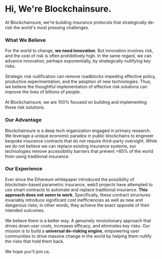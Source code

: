 # Hi, We're Blockchainsure.

At Blockchainsure, we're building insurance protocols that strategically de-risk the world's most pressing challenges.<br>

### What We Believe<br>
For the world to change, **we need innovation**. But innovation involves risk, and the cost of risk is often prohibitively high. In the same regard, we can advance innovation, perhaps exponentially, by strategically nullifying key risks.<br>
<br>
Strategic risk nullification can remove roadblocks impeding effective policy, productive experimentation, and the adoption of new technologies. Thus, we believe the thoughtful implementation of effective risk solutions can improve the lives of billions of people.<br>
<br>
At Blockchainsure, we are 100% focused on building and implementing these risk solutions.<br>

### Our Advantage<br>
Blockchainsure is a deep tech organization engaged in primary research. We leverage a unique economic paradox in public blockchains to engineer bespoke insurance contracts that do not require third-party oversight. While we do not believe we can replace existing insurance systems, our technologies remove accessibility barriers that prevent >85% of the world from using traditional insurance.<br>

### Our Experience<br>
Ever since the Ethereum whitepaper introduced the possibility of blockchain-based parametric insurance, web3 projects have attempted to use smart contracts to automate and replace traditional insurance. **This approach does not seem to work**. Specifically, these contract structures invariably introduce significant cost inefficiencies as well as new and dangerous risks; in other words, they achieve the exact opposite of their intended outcomes.<br>
<br>
We believe there is a better way. A genuinely revolutionary approach that drives down user costs, increases efficacy, and eliminates key risks. Our mission is to build a **universal de-risking engine**, empowering user communities to drive massive change in the world by helping them nullify the risks that hold them back.<br>
<br>
We hope you'll join us.
<!--
**blockchainsure/blockchainsure** is a ✨ special ✨ repo because this `README.md` (this file) appears on our GitHub profile.
-->
